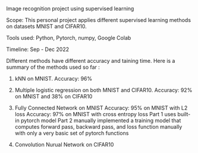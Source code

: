 Image recognition project using supervised learning

Scope: 
This personal project applies different supervised learning methods on datasets MNIST and CIFAR10.

Tools used:
Python, Pytorch, numpy, Google Colab

Timeline: 
Sep - Dec 2022

Different methods have different accuracy and taining time.
Here is a summary of the methods used so far :

1. kNN on MNIST.
   Accuracy: 96%

2. Multiple logistic regression on both MNIST and CIFAR10.
   Accuracy: 92% on MNIST and 38% on CIFAR10
   
3. Fully Connected Network on MNIST
   Accuracy: 95% on MNIST with L2 loss
   Accuracy: 97% on MNIST with cross entropy loss
   Part 1 uses built-in pytorch model 
   Part 2 manually implemented a training model that 
   computes forward pass, backward pass, and loss function manually
   with only a very basic set of pytorch functions
   
4. Convolution Nurual Network on CIFAR10
